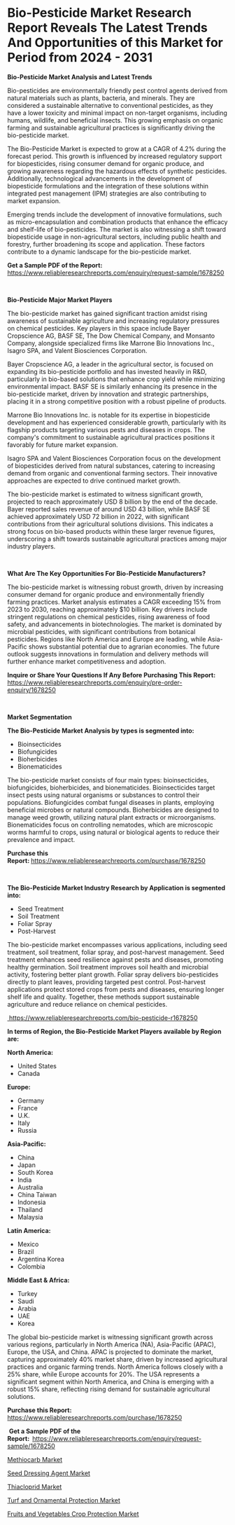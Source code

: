 <p><h1>Bio-Pesticide Market Research Report Reveals The Latest Trends And Opportunities of this Market for Period from 2024 - 2031</h1></p><p><strong>Bio-Pesticide Market Analysis and Latest Trends</strong></p>
<p><p>Bio-pesticides are environmentally friendly pest control agents derived from natural materials such as plants, bacteria, and minerals. They are considered a sustainable alternative to conventional pesticides, as they have a lower toxicity and minimal impact on non-target organisms, including humans, wildlife, and beneficial insects. This growing emphasis on organic farming and sustainable agricultural practices is significantly driving the bio-pesticide market.</p><p>The Bio-Pesticide Market is expected to grow at a CAGR of 4.2% during the forecast period. This growth is influenced by increased regulatory support for biopesticides, rising consumer demand for organic produce, and growing awareness regarding the hazardous effects of synthetic pesticides. Additionally, technological advancements in the development of biopesticide formulations and the integration of these solutions within integrated pest management (IPM) strategies are also contributing to market expansion.</p><p>Emerging trends include the development of innovative formulations, such as micro-encapsulation and combination products that enhance the efficacy and shelf-life of bio-pesticides. The market is also witnessing a shift toward biopesticide usage in non-agricultural sectors, including public health and forestry, further broadening its scope and application. These factors contribute to a dynamic landscape for the bio-pesticide market.</p></p>
<p><strong>Get a Sample PDF of the Report:&nbsp;</strong> <a href="https://www.reliableresearchreports.com/enquiry/request-sample/1678250?utm_campaign=31&utm_medium=2&utm_source=Github&utm_content=ia&utm_term=28122024&utm_id=bio-pesticide">https://www.reliableresearchreports.com/enquiry/request-sample/1678250</a></p>
<p>&nbsp;</p>
<p><strong>Bio-Pesticide Major Market Players</strong></p>
<p><p>The bio-pesticide market has gained significant traction amidst rising awareness of sustainable agriculture and increasing regulatory pressures on chemical pesticides. Key players in this space include Bayer Cropscience AG, BASF SE, The Dow Chemical Company, and Monsanto Company, alongside specialized firms like Marrone Bio Innovations Inc., Isagro SPA, and Valent Biosciences Corporation.</p><p>Bayer Cropscience AG, a leader in the agricultural sector, is focused on expanding its bio-pesticide portfolio and has invested heavily in R&D, particularly in bio-based solutions that enhance crop yield while minimizing environmental impact. BASF SE is similarly enhancing its presence in the bio-pesticide market, driven by innovation and strategic partnerships, placing it in a strong competitive position with a robust pipeline of products.</p><p>Marrone Bio Innovations Inc. is notable for its expertise in biopesticide development and has experienced considerable growth, particularly with its flagship products targeting various pests and diseases in crops. The company's commitment to sustainable agricultural practices positions it favorably for future market expansion.</p><p>Isagro SPA and Valent Biosciences Corporation focus on the development of biopesticides derived from natural substances, catering to increasing demand from organic and conventional farming sectors. Their innovative approaches are expected to drive continued market growth.</p><p>The bio-pesticide market is estimated to witness significant growth, projected to reach approximately USD 8 billion by the end of the decade. Bayer reported sales revenue of around USD 43 billion, while BASF SE achieved approximately USD 72 billion in 2022, with significant contributions from their agricultural solutions divisions. This indicates a strong focus on bio-based products within these larger revenue figures, underscoring a shift towards sustainable agricultural practices among major industry players.</p></p>
<p>&nbsp;</p>
<p><strong>What Are The Key Opportunities For Bio-Pesticide Manufacturers?</strong></p>
<p><p>The bio-pesticide market is witnessing robust growth, driven by increasing consumer demand for organic produce and environmentally friendly farming practices. Market analysis estimates a CAGR exceeding 15% from 2023 to 2030, reaching approximately $10 billion. Key drivers include stringent regulations on chemical pesticides, rising awareness of food safety, and advancements in biotechnologies. The market is dominated by microbial pesticides, with significant contributions from botanical pesticides. Regions like North America and Europe are leading, while Asia-Pacific shows substantial potential due to agrarian economies. The future outlook suggests innovations in formulation and delivery methods will further enhance market competitiveness and adoption.</p></p>
<p><strong>Inquire or Share Your Questions If Any Before Purchasing This Report:</strong> <a href="https://www.reliableresearchreports.com/enquiry/pre-order-enquiry/1678250?utm_campaign=31&utm_medium=2&utm_source=Github&utm_content=ia&utm_term=28122024&utm_id=bio-pesticide">https://www.reliableresearchreports.com/enquiry/pre-order-enquiry/1678250</a></p>
<p>&nbsp;</p>
<p><strong>Market Segmentation</strong></p>
<p><strong>The Bio-Pesticide Market Analysis by types is segmented into:</strong></p>
<p><ul><li>Bioinsecticides</li><li>Biofungicides</li><li>Bioherbicides</li><li>Bionematicides</li></ul></p>
<p><p>The bio-pesticide market consists of four main types: bioinsecticides, biofungicides, bioherbicides, and bionematicides. Bioinsecticides target insect pests using natural organisms or substances to control their populations. Biofungicides combat fungal diseases in plants, employing beneficial microbes or natural compounds. Bioherbicides are designed to manage weed growth, utilizing natural plant extracts or microorganisms. Bionematicides focus on controlling nematodes, which are microscopic worms harmful to crops, using natural or biological agents to reduce their prevalence and impact.</p></p>
<p><strong>Purchase this Report:&nbsp;</strong><a href="https://www.reliableresearchreports.com/purchase/1678250?utm_campaign=31&utm_medium=2&utm_source=Github&utm_content=ia&utm_term=28122024&utm_id=bio-pesticide">https://www.reliableresearchreports.com/purchase/1678250</a></p>
<p>&nbsp;</p>
<p><strong>The Bio-Pesticide Market Industry Research by Application is segmented into:</strong></p>
<p><ul><li>Seed Treatment</li><li>Soil Treatment</li><li>Foliar Spray</li><li>Post-Harvest</li></ul></p>
<p><p>The bio-pesticide market encompasses various applications, including seed treatment, soil treatment, foliar spray, and post-harvest management. Seed treatment enhances seed resilience against pests and diseases, promoting healthy germination. Soil treatment improves soil health and microbial activity, fostering better plant growth. Foliar spray delivers bio-pesticides directly to plant leaves, providing targeted pest control. Post-harvest applications protect stored crops from pests and diseases, ensuring longer shelf life and quality. Together, these methods support sustainable agriculture and reduce reliance on chemical pesticides.</p></p>
<p><a href="https://www.reliableresearchreports.com/bio-pesticide-r1678250?utm_campaign=31&utm_medium=2&utm_source=Github&utm_content=ia&utm_term=28122024&utm_id=bio-pesticide">&nbsp;https://www.reliableresearchreports.com/bio-pesticide-r1678250</a></p>
<p><strong>In terms of Region, the Bio-Pesticide Market Players available by Region are:</strong></p>
<p>
    <p> <strong> North America: </strong>
        <ul>
            <li>United States</li>
            <li>Canada</li>
        </ul>
        </p> 
    <p> <strong> Europe: </strong>
        <ul>
            <li>Germany</li>
            <li>France</li>
            <li>U.K.</li>
            <li>Italy</li>
            <li>Russia</li>
        </ul>
        </p> 
    <p> <strong> Asia-Pacific: </strong>
        <ul>
            <li>China</li>
            <li>Japan</li>
            <li>South Korea</li>
            <li>India</li>
            <li>Australia</li>
            <li>China Taiwan</li>
            <li>Indonesia</li>
            <li>Thailand</li>
            <li>Malaysia</li>
        </ul>
        </p> 
    <p> <strong> Latin America: </strong>
        <ul>
            <li>Mexico</li>
            <li>Brazil</li>
            <li>Argentina Korea</li>
            <li>Colombia</li>
        </ul>
        </p> 
    <p> <strong> Middle East & Africa: </strong>
        <ul>
            <li>Turkey</li>
            <li>Saudi</li>
            <li>Arabia</li>
            <li>UAE</li>
            <li>Korea</li>
        </ul>
    </p>
    </p>
<p><p>The global bio-pesticide market is witnessing significant growth across various regions, particularly in North America (NA), Asia-Pacific (APAC), Europe, the USA, and China. APAC is projected to dominate the market, capturing approximately 40% market share, driven by increased agricultural practices and organic farming trends. North America follows closely with a 25% share, while Europe accounts for 20%. The USA represents a significant segment within North America, and China is emerging with a robust 15% share, reflecting rising demand for sustainable agricultural solutions.</p></p>
<p><strong>Purchase this Report: </strong><a href="https://www.reliableresearchreports.com/purchase/1678250?utm_campaign=31&utm_medium=2&utm_source=Github&utm_content=ia&utm_term=28122024&utm_id=bio-pesticide">https://www.reliableresearchreports.com/purchase/1678250</a></p>
<p>&nbsp;<strong>Get a Sample PDF of the Report:&nbsp;&nbsp;</strong><a href="https://www.reliableresearchreports.com/enquiry/request-sample/1678250?utm_campaign=31&utm_medium=2&utm_source=Github&utm_content=ia&utm_term=28122024&utm_id=bio-pesticide">https://www.reliableresearchreports.com/enquiry/request-sample/1678250</a></p>
<p><strong></strong></p>
<p><p><a href="https://github.com/SamiaChowdhury801/Market-Research-Report-List-1/blob/main/methiocarb-market.md?utm_campaign=31&utm_medium=2&utm_source=Github&utm_content=ia&utm_term=28122024&utm_id=bio-pesticide">Methiocarb Market</a></p><p><a href="https://github.com/locarol73/Market-Research-Report-List-1/blob/main/seed-dressing-agent-market.md?utm_campaign=31&utm_medium=2&utm_source=Github&utm_content=ia&utm_term=28122024&utm_id=bio-pesticide">Seed Dressing Agent Market</a></p><p><a href="https://github.com/LilianFaulkner65/Market-Research-Report-List-1/blob/main/thiacloprid-market.md?utm_campaign=31&utm_medium=2&utm_source=Github&utm_content=ia&utm_term=28122024&utm_id=bio-pesticide">Thiacloprid Market</a></p><p><a href="https://github.com/lehumiston1971679/Market-Research-Report-List-1/blob/main/turf-and-ornamental-protection-market.md?utm_campaign=31&utm_medium=2&utm_source=Github&utm_content=ia&utm_term=28122024&utm_id=bio-pesticide">Turf and Ornamental Protection Market</a></p><p><a href="https://github.com/rileymgdorcas/Market-Research-Report-List-1/blob/main/fruits-and-vegetables-crop-protection-market.md?utm_campaign=31&utm_medium=2&utm_source=Github&utm_content=ia&utm_term=28122024&utm_id=bio-pesticide">Fruits and Vegetables Crop Protection Market</a></p></p>